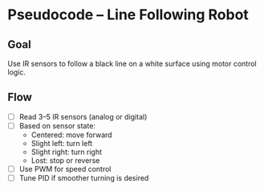 # Pseudocode – Line Following Robot

## Goal
Use IR sensors to follow a black line on a white surface using motor control logic.

## Flow
- [ ] Read 3–5 IR sensors (analog or digital)
- [ ] Based on sensor state:
  - Centered: move forward
  - Slight left: turn left
  - Slight right: turn right
  - Lost: stop or reverse
- [ ] Use PWM for speed control
- [ ] Tune PID if smoother turning is desired

